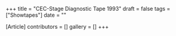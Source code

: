 +++
title = "CEC-Stage Diagnostic Tape 1993"
draft = false
tags = ["Showtapes"]
date = ""

[Article]
contributors = []
gallery = []
+++